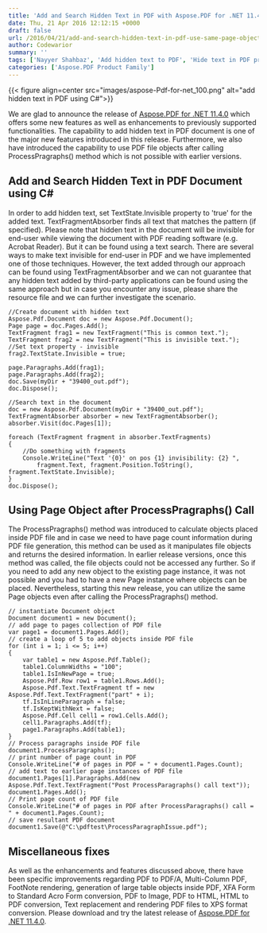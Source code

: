 ```yaml
---
title: 'Add and Search Hidden Text in PDF with Aspose.PDF for .NET 11.4.0'
date: Thu, 21 Apr 2016 12:12:15 +0000
draft: false
url: /2016/04/21/add-and-search-hidden-text-in-pdf-use-same-page-object-after-calling-processpragraphs-method-with-aspose.pdf-for-.net-11.4.0/
author: Codewarior
summary: ''
tags: ['Nayyer Shahbaz', 'Add hidden text to PDF', 'Hide text in PDF programmatically', 'Search hidden text in PDF', 'Set text visibility in PDF programmatically']
categories: ['Aspose.PDF Product Family']
---
```




{{< figure align=center src="images/aspose-Pdf-for-net_100.png" alt="add hidden text in PDF using C#">}}


We are glad to announce the release of [Aspose.PDF for .NET 11.4.0][1] which offers some new features as well as enhancements to previously supported functionalities. The capability to add hidden text in PDF document is one of the major new features introduced in this release. Furthermore, we also have introduced the capability to use PDF file objects after calling ProcessPragraphs() method which is not possible with earlier versions.

## Add and Search Hidden Text in PDF Document using C#

In order to add hidden text, set TextState.Invisible property to 'true' for the added text. TextFragmentAbsorber finds all text that matches the pattern (if specified). Please note that hidden text in the document will be invisible for end-user while viewing the document with PDF reading software (e.g. Acrobat Reader). But it can be found using a text search. There are several ways to make text invisible for end-user in PDF and we have implemented one of those techniques. However, the text added through our approach can be found using TextFragmentAbsorber and we can not guarantee that any hidden text added by third-party applications can be found using the same approach but in case you encounter any issue, please share the resource file and we can further investigate the scenario.

```
//Create document with hidden text
Aspose.Pdf.Document doc = new Aspose.Pdf.Document();
Page page = doc.Pages.Add();
TextFragment frag1 = new TextFragment("This is common text.");
TextFragment frag2 = new TextFragment("This is invisible text.");
//Set text property - invisible
frag2.TextState.Invisible = true;

page.Paragraphs.Add(frag1);
page.Paragraphs.Add(frag2);
doc.Save(myDir + "39400_out.pdf");
doc.Dispose();

//Search text in the document
doc = new Aspose.Pdf.Document(myDir + "39400_out.pdf");
TextFragmentAbsorber absorber = new TextFragmentAbsorber();
absorber.Visit(doc.Pages[1]);

foreach (TextFragment fragment in absorber.TextFragments)
{
    //Do something with fragments
    Console.WriteLine("Text '{0}' on pos {1} invisibility: {2} ", 
        fragment.Text, fragment.Position.ToString(), fragment.TextState.Invisible);
}
doc.Dispose();
```

## Using Page Object after ProcessPragraphs() Call

The ProcessPragraphs() method was introduced to calculate objects placed inside PDF file and in case we need to have page count information during PDF file generation, this method can be used as it manipulates file objects and returns the desired information. In earlier release versions, once this method was called, the file objects could not be accessed any further. So if you need to add any new object to the existing page instance, it was not possible and you had to have a new Page instance where objects can be placed. Nevertheless, starting this new release, you can utilize the same Page objects even after calling the ProcessPragraphs() method.

```
// instantiate Document object
Document document1 = new Document();
// add page to pages collection of PDF file
var page1 = document1.Pages.Add();
// create a loop of 5 to add objects inside PDF file
for (int i = 1; i <= 5; i++)
{
    var table1 = new Aspose.Pdf.Table();
    table1.ColumnWidths = "100";
    table1.IsInNewPage = true;
    Aspose.Pdf.Row row1 = table1.Rows.Add();
    Aspose.Pdf.Text.TextFragment tf = new Aspose.Pdf.Text.TextFragment("part" + i);
    tf.IsInLineParagraph = false;
    tf.IsKeptWithNext = false;
    Aspose.Pdf.Cell cell1 = row1.Cells.Add();
    cell1.Paragraphs.Add(tf);
    page1.Paragraphs.Add(table1);        
}
// Process paragraphs inside PDF file
document1.ProcessParagraphs();
// print number of page count in PDF
Console.WriteLine("# of pages in PDF = " + document1.Pages.Count);
// add text to earlier page instances of PDF file
document1.Pages[1].Paragraphs.Add(new Aspose.Pdf.Text.TextFragment("Post ProcessParagraphs() call text"));
document1.Pages.Add();
// Print page count of PDF file
Console.WriteLine("# of pages in PDF after ProcessParagraphs() call = " + document1.Pages.Count);
// save resultant PDF document
document1.Save(@"C:\pdftest\ProcessParagraphIssue.pdf");
```

## Miscellaneous fixes

As well as the enhancements and features discussed above, there have been specific improvements regarding PDF to PDF/A, Multi-Column PDF, FootNote rendering, generation of large table objects inside PDF, XFA Form to Standard Acro Form conversion, PDF to Image, PDF to HTML, HTML to PDF conversion, Text replacement and rendering PDF files to XPS format conversion. Please download and try the latest release of [Aspose.PDF for .NET 11.4.0][2].




[1]: https://docs.aspose.com/display/pdfnet/Aspose.PDF+for+.NET+11.4.0+Release+Notes
[2]: https://downloads.aspose.com/pdf/net




